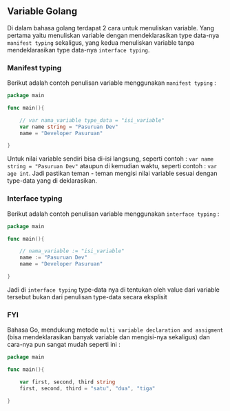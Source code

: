 ## Variable Golang

Di dalam bahasa golang terdapat 2 cara untuk menuliskan variable. Yang pertama yaitu menuliskan variable dengan mendeklarasikan type data-nya `manifest typing` sekaligus, yang kedua menuliskan variable tanpa mendeklarasikan type data-nya `interface typing`.

### Manifest typing

Berikut adalah contoh penulisan variable menggunakan `manifest typing` :

```go
package main

func main(){

    // var nama_variable type_data = "isi_variable"
    var name string = "Pasuruan Dev"
    name = "Developer Pasuruan"

}
```

Untuk nilai variable sendiri bisa di-isi langsung, seperti contoh : `var name string = "Pasuruan Dev"` ataupun di kemudian waktu, seperti contoh : `var age int`. Jadi pastikan teman - teman mengisi nilai variable sesuai dengan type-data yang di deklarasikan.

### Interface typing

Berikut adalah contoh penulisan variable menggunakan `interface typing` :

```go
package main

func main(){

    // nama_variable := "isi_variable"
    name := "Pasuruan Dev"
    name = "Developer Pasuruan"

}
```

Jadi di `interface typing` type-data nya di tentukan oleh value dari variable tersebut bukan dari penulisan type-data secara eksplisit

### FYI

Bahasa Go, mendukung metode `multi variable declaration and assigment` (bisa mendeklarasikan banyak variable dan mengisi-nya sekaligus) dan cara-nya pun sangat mudah seperti ini : 

```go
package main

func main(){

    var first, second, third string
    first, second, third = "satu", "dua", "tiga"

}
```